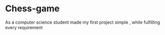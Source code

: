 # Chess-game
As a computer science student  made my first project simple , while fulfilling every requirement 
